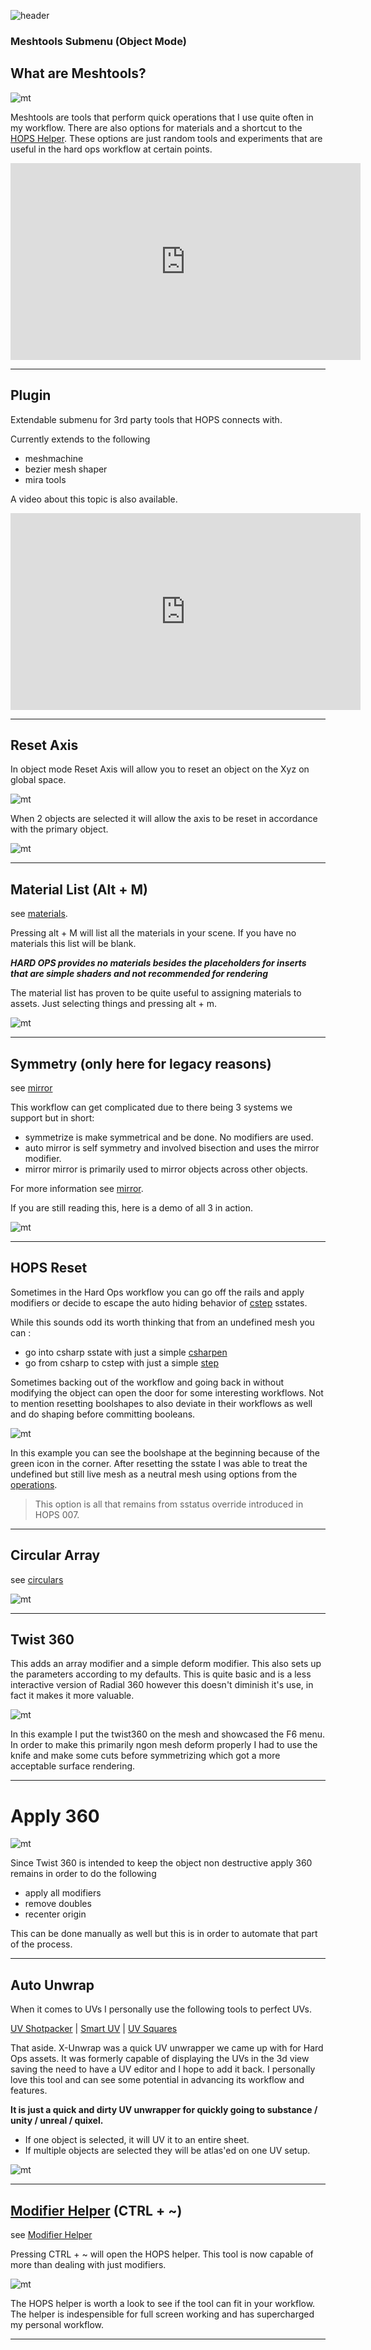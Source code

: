 ![header](img/banner.gif)

### Meshtools Submenu (Object Mode)

## What are Meshtools?

![mt](img/meshtools/mt1.png)

Meshtools are tools that perform quick operations that I use quite often in my workflow. There are also options for materials and a shortcut to the [HOPS Helper](helper.md). These options are just random tools and experiments that are useful in the hard ops workflow at certain points.

<iframe width="560" height="315" src="https://www.youtube.com/embed/iSQjRdiomlw" frameborder="0" allowfullscreen></iframe>

---

## Plugin

Extendable submenu for 3rd party tools that HOPS connects with.

Currently extends to the following
- meshmachine
- bezier mesh shaper
- mira tools

A video about this topic is also available.

<iframe width="560" height="315" src="https://www.youtube.com/embed/l4IlEZZPpG4" frameborder="0" allowfullscreen></iframe>

---

## Reset Axis

In object mode Reset Axis will allow you to reset an object on the Xyz on global space.

![mt](img/meshtools/mt15.gif)

When 2 objects are selected it will allow the axis to be reset in accordance with the primary object.

![mt](img/meshtools/mt16.gif)

---

## Material List (Alt + M)

see [materials](tips_material_menu.md).

Pressing alt + M will list all the materials in your scene. If you have no materials this list will be blank.

***HARD OPS provides no materials besides the placeholders for inserts that are simple shaders and not recommended for rendering***

The material list has proven to be quite useful to assigning materials to assets. Just selecting things and pressing alt + m.

![mt](img/meshtools/mt8.gif)

---

## Symmetry (only here for legacy reasons)

see [mirror](mirror_symmetry.md)

This workflow can get complicated due to there being 3 systems we support but in short:

  - symmetrize is make symmetrical and be done. No modifiers are used.
  - auto mirror is self symmetry and involved bisection and uses the mirror modifier.
  - mirror mirror is primarily used to mirror objects across other objects.

For more information see [mirror](mirror_symmetry.md).

If you are still reading this, here is a demo of all 3 in action.

![mt](img/meshtools/mt17.gif)

---

## HOPS Reset

Sometimes in the Hard Ops workflow you can go off the rails and apply modifiers or decide to escape the auto hiding behavior of [cstep](step.md) sstates.

While this sounds odd its worth thinking that from an undefined mesh you can :

  - go into csharp sstate with just a simple [csharpen](csharpen.md)
  - go from csharp to cstep with just a simple [step](step.md)

Sometimes backing out of the workflow and going back in without modifying the object can open the door for some interesting workflows. Not to mention resetting boolshapes to also deviate in their workflows as well and do shaping before committing booleans.

![mt](img/meshtools/mt3.gif)

In this example you can see the boolshape at the beginning because of the green icon in the corner. After resetting the sstate I was able to treat the undefined but still live mesh as a neutral mesh using options from the [operations](operations.md).

> This option is all that remains from sstatus override introduced in HOPS 007.

---

## Circular Array

see [circulars](circular.md)

![mt](img/meshtools/mt18.gif)

---

## Twist 360

This adds an array modifier and a simple deform modifier. This also sets up the parameters according to my defaults. This is quite basic and is a less interactive version of Radial 360 however this doesn't diminish it's use, in fact it makes it more valuable.

![mt](img/meshtools/mt4.gif)

In this example I put the twist360 on the mesh and showcased the F6 menu. In order to make this primarily ngon mesh deform properly I had to use the knife and make some cuts before symmetrizing which got a more acceptable surface rendering.

---

# Apply 360

![mt](img/meshtools/mt6.gif)

Since Twist 360 is intended to keep the object non destructive apply 360 remains in order to do the following
- apply all modifiers
- remove doubles
- recenter origin

This can be done manually as well but this is in order to automate that part of the process.

---

## Auto Unwrap

When it comes to UVs I personally use the following tools to perfect UVs.

[UV Shotpacker](https://gum.co/UVShotPacker) | [Smart UV](https://gum.co/Smart_uv) | [UV Squares](https://blendermarket.com/products/uv-squares/)

That aside. X-Unwrap was a quick UV unwrapper we came up with for Hard Ops assets. It was formerly capable of displaying the UVs in the 3d view saving the need to have a UV editor and I hope to add it back. I personally love this tool and can see some potential in advancing its workflow and features.

**It is just a quick and dirty UV unwrapper for quickly going to substance / unity / unreal / quixel.**

- If one object is selected, it will UV it to an entire sheet.
- If multiple objects are selected they will be atlas'ed on one UV setup.

![mt](img/meshtools/mt12.gif)

---

## [Modifier Helper](helper.md) (CTRL + ~)

see [Modifier Helper](helper.md)

Pressing CTRL + ~ will open the HOPS helper. This tool is now capable of more than dealing with just modifiers.

![mt](img/meshtools/mt7.gif)

The HOPS helper is worth a look to see if the tool can fit in your workflow. The helper is indespensible for full screen working and has supercharged my personal workflow.

---
